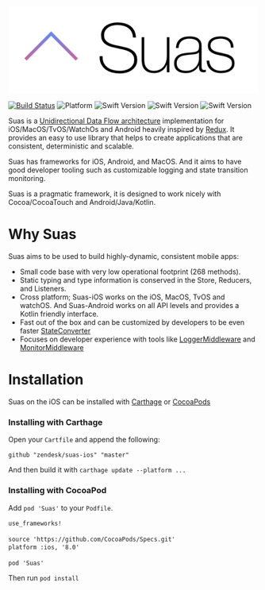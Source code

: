 ![Screenshot](/Misc/Logo.png?raw=true)

[![Build Status](https://travis-ci.com/zendesk/Suas-iOS.svg?token=iTfSE3QQamPUFfPk3VRD&branch=master)](https://travis-ci.com/zendesk/Suas-iOS)
![Platform](https://img.shields.io/badge/platform-ios%20%7C%20mac-green.svg)
![Swift Version](https://img.shields.io/badge/Swift-3.0-orange.svg)
![Swift Version](https://img.shields.io/badge/Swift-3.2-orange.svg)
![Swift Version](https://img.shields.io/badge/Swift-4.0-orange.svg)

Suas is a [Unidirectional Data Flow architecture](doc:why-unidirectional-architectures) implementation for iOS/MacOS/TvOS/WatchOs and Android heavily inspired by [Redux](http://redux.js.org). It provides an easy to use library that helps to create applications that are consistent, deterministic and scalable.

Suas has frameworks for iOS, Android, and MacOS. And it aims to have good developer tooling such as customizable logging and state transition monitoring.

Suas is a pragmatic framework, it is designed to work nicely with Cocoa/CocoaTouch and Android/Java/Kotlin. 

# Why Suas
Suas aims to be used to build highly-dynamic, consistent mobile apps:

- Small code base with very low operational footprint (268 methods).
- Static typing and type information is conserved in the Store, Reducers, and Listeners.
- Cross platform; Suas-iOS works on the iOS, MacOS, TvOS and watchOS. And Suas-Android works on all API levels and provides a Kotlin friendly interface. 
- Fast out of the box and can be customized by developers to be even faster [StateConverter]()
- Focuses on developer experience with tools like [LoggerMiddleware]() and [MonitorMiddleware]() 


# Installation

Suas on the iOS can be installed with [Carthage](https://github.com/Carthage/Carthage) or [CocoaPods](https://cocoapods.org)

### Installing with Carthage

Open your `Cartfile` and append the following:

```
github "zendesk/suas-ios" "master"
```

And then build it with `carthage update --platform ...`

### Installing with CocoaPod

Add `pod 'Suas'` to your `Podfile`.

```
use_frameworks!

source 'https://github.com/CocoaPods/Specs.git'
platform :ios, '8.0'

pod 'Suas'
```

Then run `pod install`

